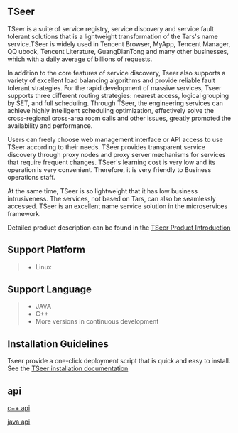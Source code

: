 ## TSeer

TSeer is a suite of service registry, service discovery and service fault tolerant solutions that is a lightweight transformation of the Tars's name service.TSeer is widely used in Tencent Browser, MyApp, Tencent Manager, QQ ubook, Tencent Literature, GuangDianTong and many other businesses, which with a daily average of billions of requests.

In addition to the core features of service discovery, Tseer also supports a variety of excellent load balancing algorithms and provide reliable fault tolerant strategies. For the rapid development of massive services, Tseer supports three different routing strategies: nearest access, logical grouping by SET, and full scheduling. Through TSeer, the engineering services can achieve highly intelligent scheduling optimization, effectively solve the cross-regional cross-area room calls and other issues, greatly promoted the availability and performance.

Users can freely choose web management interface or API access to use TSeer according to their needs. TSeer provides transparent service discovery through proxy nodes and proxy server mechanisms for services that require frequent changes. TSeer's learning cost is very low and its operation is very convenient. Therefore, it is very friendly to Business operations staff.

At the same time, TSeer is so lightweight that it has low business intrusiveness. The services, not based on Tars, can also be seamlessly accessed. TSeer is an excellent name service solution in the microservices framework.

Detailed product description can be found in the [TSeer Product Introduction](Introduction..en.md)

## Support Platform

> * Linux

## Support Language

> * JAVA
> * C++
> * More versions in continuous development

## Installation Guidelines

Tseer provide a one-click deployment script that is quick and easy to install. See the [TSeer installation documentation](Tseer_Install.en.md)

## api

[c++ api](docs/cplus-api-quickstart.md)

[java api](docs/seer-api-java-quickstart.md)